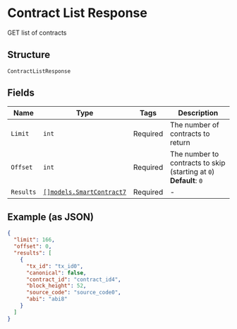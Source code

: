 # Contract List Response

GET list of contracts

## Structure

`ContractListResponse`

## Fields

| Name      | Type                                                              | Tags     | Description                                                           |
| --------- | ----------------------------------------------------------------- | -------- | --------------------------------------------------------------------- |
| `Limit`   | `int`                                                             | Required | The number of contracts to return                                     |
| `Offset`  | `int`                                                             | Required | The number to contracts to skip (starting at `0`)<br>**Default**: `0` |
| `Results` | [`[]models.SmartContract7`](../../doc/models/smart-contract-7.md) | Required | -                                                                     |

## Example (as JSON)

```json
{
  "limit": 166,
  "offset": 0,
  "results": [
    {
      "tx_id": "tx_id0",
      "canonical": false,
      "contract_id": "contract_id4",
      "block_height": 52,
      "source_code": "source_code0",
      "abi": "abi8"
    }
  ]
}
```
